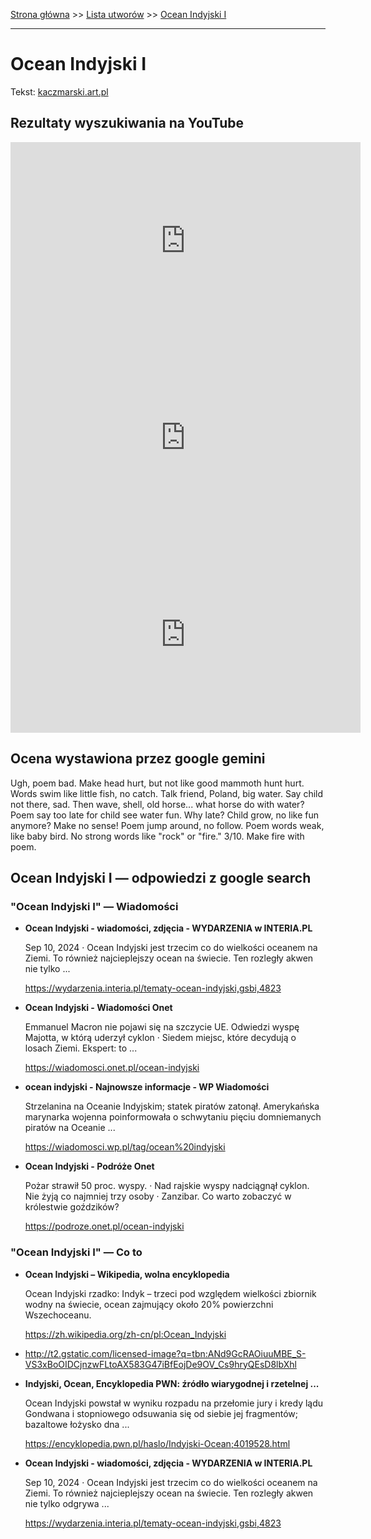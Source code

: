 [Strona główna](../index.md) >> [Lista utworów](../list.md) >> [Ocean Indyjski I](372.md)

---

# Ocean Indyjski I

Tekst: [kaczmarski.art.pl](https://www.kaczmarski.art.pl/tworczosc/wiersze/ocean-indyjski-i/)

## Rezultaty wyszukiwania na YouTube

<iframe width="560" height="315" src="https://www.youtube.com/embed/f96O1h5KQXI?si=IdontcarewhotheIRSsendsImnotpayingtaxes" title="YouTube video player" frameborder="0" allow="accelerometer; autoplay; clipboard-write; encrypted-media; gyroscope; picture-in-picture; web-share" referrerpolicy="strict-origin-when-cross-origin" allowfullscreen></iframe>

<iframe width="560" height="315" src="https://www.youtube.com/embed/pp7-xud4glA?si=IdontcarewhotheIRSsendsImnotpayingtaxes" title="YouTube video player" frameborder="0" allow="accelerometer; autoplay; clipboard-write; encrypted-media; gyroscope; picture-in-picture; web-share" referrerpolicy="strict-origin-when-cross-origin" allowfullscreen></iframe>

<iframe width="560" height="315" src="https://www.youtube.com/embed/El7nz28ylPo?si=IdontcarewhotheIRSsendsImnotpayingtaxes" title="YouTube video player" frameborder="0" allow="accelerometer; autoplay; clipboard-write; encrypted-media; gyroscope; picture-in-picture; web-share" referrerpolicy="strict-origin-when-cross-origin" allowfullscreen></iframe>

## Ocena wystawiona przez google gemini

Ugh, poem bad. Make head hurt, but not like good mammoth hunt hurt. Words swim like little fish, no catch. Talk friend, Poland, big water. Say child not there, sad. Then wave, shell, old horse... what horse do with water? Poem say too late for child see water fun. Why late? Child grow, no like fun anymore? Make no sense! Poem jump around, no follow. Poem words weak, like baby bird. No strong words like "rock" or "fire." 3/10. Make fire with poem.


## Ocean Indyjski I — odpowiedzi z google search

### "Ocean Indyjski I" — Wiadomości

- **Ocean Indyjski - wiadomości, zdjęcia - WYDARZENIA w INTERIA.PL**

    Sep 10, 2024  ·  Ocean Indyjski jest trzecim co do wielkości oceanem na Ziemi. To również najcieplejszy ocean na świecie. Ten rozległy akwen nie tylko ... 

   <https://wydarzenia.interia.pl/tematy-ocean-indyjski,gsbi,4823>
- **Ocean Indyjski - Wiadomości Onet**

    Emmanuel Macron nie pojawi się na szczycie UE. Odwiedzi wyspę Majotta, w którą uderzył cyklon · Siedem miejsc, które decydują o losach Ziemi. Ekspert: to ... 

   <https://wiadomosci.onet.pl/ocean-indyjski>
- **ocean indyjski - Najnowsze informacje - WP Wiadomości**

    Strzelanina na Oceanie Indyjskim; statek piratów zatonął. Amerykańska marynarka wojenna poinformowała o schwytaniu pięciu domniemanych piratów na Oceanie ... 

   <https://wiadomosci.wp.pl/tag/ocean%20indyjski>
- **Ocean Indyjski - Podróże Onet**

    Pożar strawił 50 proc. wyspy. · Nad rajskie wyspy nadciągnął cyklon. Nie żyją co najmniej trzy osoby · Zanzibar. Co warto zobaczyć w królestwie goździków? 

   <https://podroze.onet.pl/ocean-indyjski>

### "Ocean Indyjski I" — Co to

- **Ocean Indyjski – Wikipedia, wolna encyklopedia**

    Ocean Indyjski rzadko: Indyk – trzeci pod względem wielkości zbiornik wodny na świecie, ocean zajmujący około 20% powierzchni Wszechoceanu. 

   <https://zh.wikipedia.org/zh-cn/pl:Ocean_Indyjski>
- <http://t2.gstatic.com/licensed-image?q=tbn:ANd9GcRAOiuuMBE_S-VS3xBoOIDCjnzwFLtoAX583G47iBfEojDe9OV_Cs9hryQEsD8lbXhl>
- **Indyjski, Ocean, Encyklopedia PWN: źródło wiarygodnej i rzetelnej ...**

    Ocean Indyjski powstał w wyniku rozpadu na przełomie jury i kredy lądu Gondwana i stopniowego odsuwania się od siebie jej fragmentów; bazaltowe łożysko dna ... 

   <https://encyklopedia.pwn.pl/haslo/Indyjski-Ocean;4019528.html>
- **Ocean Indyjski - wiadomości, zdjęcia - WYDARZENIA w INTERIA.PL**

    Sep 10, 2024  ·  Ocean Indyjski jest trzecim co do wielkości oceanem na Ziemi. To również najcieplejszy ocean na świecie. Ten rozległy akwen nie tylko odgrywa ... 

   <https://wydarzenia.interia.pl/tematy-ocean-indyjski,gsbi,4823>

